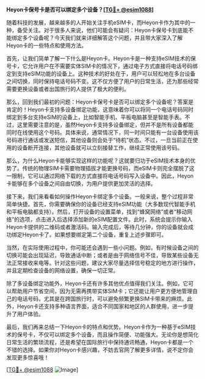 **Heyon卡保号卡是否可以绑定多个设备？[[TG💪+ @esim1088](https://t.me/s/esim1088)]**

随着科技的发展，越来越多的人开始关注手机eSIM卡，而Heyon卡作为其中的一种，备受关注。对于很多人来说，他们可能会有疑问：Heyon卡保号卡到底能不能绑定多个设备呢？今天我们就来详细解答这个问题，并且带大家深入了解Heyon卡的一些特点和使用方法。

首先，让我们简单了解一下什么是Heyon卡。Heyon卡是一种支持eSIM技术的保号卡，它允许用户在不需要实体SIM卡的情况下，通过电子方式直接将电话号码绑定到支持eSIM功能的设备上。这种技术的好处在于，用户可以轻松地在多台设备之间切换，同时保持电话号码不变。这不仅方便了用户的日常生活，还为那些经常需要更换设备或者出国旅行的人提供了极大的便利。

那么，回到我们最初的问题：Heyon卡保号卡是否可以绑定多个设备呢？答案是肯定的！Heyon卡支持多设备绑定功能，这意味着你可以将同一个电话号码同时绑定到多台支持eSIM的设备上，比如智能手机、平板电脑甚至是智能手表。不过，这里需要注意的是，虽然Heyon卡支持多设备绑定，但并不是所有设备都能同时在线使用这个号码。具体来说，通常情况下，同一时间只能有一台设备使用该号码进行通话或发送短信，其他设备则会处于“待机”状态。不过，一旦当前正在使用的设备断开连接，其他设备就可以立刻接替工作，继续正常使用该号码。

那么，为什么Heyon卡能够实现这样的功能呢？这就要归功于eSIM技术本身的优势了。传统的物理SIM卡需要物理插拔才能更换号码，而eSIM卡则完全摆脱了这一限制，它可以通过网络下载的方式直接将电话号码写入设备中。因此，Heyon卡能够在多个设备之间自由切换，为用户提供更加灵活的选择。

接下来，我们来看看如何操作Heyon卡绑定多个设备。一般来说，整个过程非常简单快捷。首先，你需要确保你的设备已经支持eSIM功能（大多数现代智能手机和平板电脑都支持）。然后，打开设备的设置菜单，找到“蜂窝网络”或者“移动网络”的选项，点击进入后选择添加新的eSIM配置文件。此时，系统会提示你输入Heyon卡提供的二维码或者激活码。输入完成后，等待几分钟，你的设备就会成功绑定Heyon卡了。如果想要绑定第二个设备，重复上述步骤即可。

当然，在实际使用过程中，你可能还会遇到一些小问题。例如，有时候设备之间的切换可能会出现延迟，导致通话中断；或者是由于网络信号不佳，导致某些设备无法正常接收来电等。针对这些问题，建议大家尽量选择信号稳定的地方进行操作，并且定期检查设备的网络设置，确保一切正常。

除了多设备绑定功能外，Heyon卡还有许多其他优点值得我们关注。例如，它可以帮助用户节省空间，因为无需再携带实体SIM卡；它还能让用户更方便地管理自己的电话号码，尤其是在跨国旅行时，可以避免频繁更换SIM卡带来的麻烦。此外，Heyon卡还支持多种语言界面，适合不同国家和地区的人群使用，进一步提升了用户体验。

最后，我们再来总结一下Heyon卡的特点和优势。Heyon卡作为一种基于eSIM技术的保号卡，不仅可以绑定多个设备，而且操作简便、功能强大。无论你是想简化日常生活的繁琐流程，还是希望在国际旅行中保持通讯畅通，Heyon卡都是一个不错的选择。如果你对Heyon卡感兴趣，不妨去官网了解更多详情，说不定你会发现更多惊喜哦！

[[TG💪+ @esim1088](https://t.me/s/esim1088) ![Image](https://i.postimg.cc/4NQfJmqS/Snipaste-2025-05-13-00-14-12.png)]